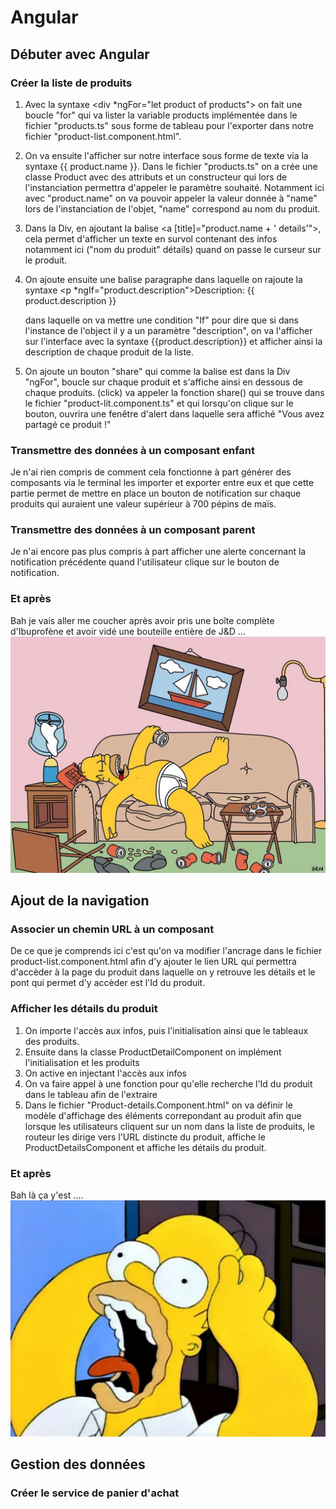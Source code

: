 # Angular
## Débuter avec Angular
### Créer la liste de produits
1. Avec la syntaxe <div *ngFor="let product of products"></div> on fait une boucle "for" qui va lister la variable products implémentée dans le fichier "products.ts" sous forme de tableau pour l'exporter dans notre fichier "product-list.component.html".
  
2. On va ensuite l'afficher sur notre interface sous forme de texte via la syntaxe {{ product.name }}. Dans le fichier "products.ts" on a crée une classe Product avec des attributs et un constructeur qui lors de l'instanciation permettra d'appeler le paramètre souhaité. Notamment ici avec "product.name" on va pouvoir appeler la valeur donnée à "name" lors de l'instanciation de l'objet, "name" correspond au nom du produit.
  
3. Dans la Div, en ajoutant la balise <a [title]="product.name + ' details'">, cela permet d'afficher un texte en survol contenant des infos notamment ici ("nom du produit" détails) quand on passe le curseur sur le produit. 

4. On ajoute ensuite une balise paragraphe dans laquelle on rajoute la syntaxe <p *ngIf="product.description">Description: {{ product.description }}</p> dans laquelle on va mettre une condition "If" pour dire que si dans l'instance de l'object il y a un paramètre "description", on va l'afficher sur l'interface avec la syntaxe {{product.description}} et afficher ainsi la description de chaque produit de la liste.

5. On ajoute un bouton "share" qui comme la balise est dans la Div  "ngFor", boucle sur chaque produit et s'affiche ainsi en dessous de chaque produits. (click) va appeler la fonction share() qui se trouve dans le fichier "product-lit.component.ts" et qui lorsqu'on clique sur le bouton, ouvrira une fenêtre d'alert dans laquelle sera affiché "Vous avez partagé ce produit !"

### Transmettre des données à un composant enfant
Je n'ai rien compris de comment cela fonctionne à part générer des composants via le terminal les importer et exporter entre eux et que cette partie permet de mettre en place un bouton de notification sur chaque produits qui auraient une valeur supérieur à 700 pépins de maïs.

### Transmettre des données à un composant parent
Je n'ai encore pas plus compris à part afficher une alerte concernant la notification précédente quand l'utilisateur clique sur le bouton de notification.

### Et après
Bah je vais aller me coucher après avoir pris une boîte complète d'Ibuprofène et avoir vidé une bouteille entière de J&D ...
![](https://github.com/Keitaroblaster/Angular/blob/main/elwjcajd.jpg?raw=true)

## Ajout de la navigation
### Associer un chemin URL à un composant
De ce que je comprends ici c'est qu'on va modifier l'ancrage dans le fichier product-list.component.html afin d'y ajouter le lien URL qui permettra d'accèder à la page du produit dans laquelle on y retrouve les détails et le pont qui permet d'y accèder est l'Id du produit.

### Afficher les détails du produit
1. On importe l'accès aux infos, puis l'initialisation ainsi que le tableaux des produits.
2. Ensuite dans la classe ProductDetailComponent on implément l'initialisation et les produits
3. On active en injectant l'accès aux infos
4. On va faire appel à une fonction pour qu'elle recherche l'Id du produit dans le tableau afin de l'extraire
5. Dans le fichier "Product-details.Component.html" on va définir le modèle d'affichage des éléments correpondant au produit afin que lorsque les utilisateurs cliquent sur un nom dans la liste de produits, le routeur les dirige vers l'URL distincte du produit, affiche le ProductDetailsComponent et affiche les détails du produit.

### Et après
Bah là ça y'est ....
![](https://raw.githubusercontent.com/Keitaroblaster/Angular/main/why.webp)

## Gestion des données
### Créer le service de panier d'achat








